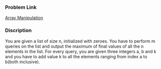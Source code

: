 ### Problem Link
[Array Manipulation](https://www.hackerrank.com/challenges/crush/problem?h_r=internal-search)

### Discription

You are given a list of size n, initialized with zeroes. You have to perform m queries on the list and output the maximum of final values of all the n elements in the list. For every query, you are given three integers a, b and k and you have to add value k to all the elements ranging from index a to b(both inclusive).
